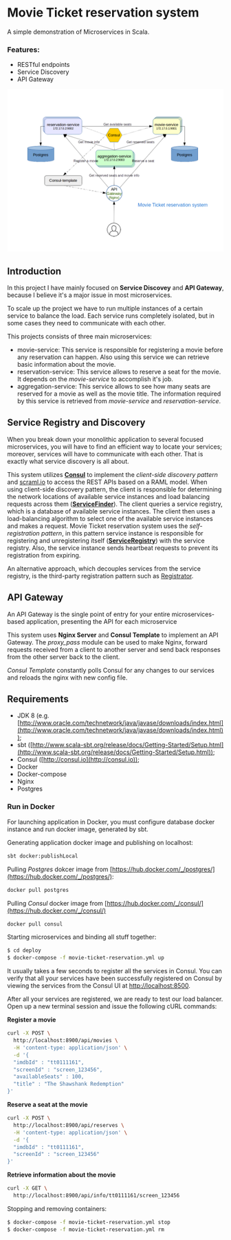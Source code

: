 Movie Ticket reservation system
===============================

A simple demonstration of Microservices in Scala. 

### Features:
 - RESTful endpoints
 - Service Discovery
 - API Gateway

![Alt](images/image.png "Scala Microservices")
 
Introduction
------------
In this project I  have mainly focused on **Service Discovey** and **API Gateway**, because I believe it's a major issue in most microservices.
 
To scale up the project we have to run multiple instances of a certain service to balance the load.
Each service runs completely isolated, but in some cases they need to communicate with each other.

This projects consists of three main microservices:
 - movie-service:  This service is responsible for registering a movie before any reservation can happen. Also using this service we can retrieve basic information about the movie.
 - reservation-service: This service allows to reserve a seat for the movie. It depends on the *movie-service* to accomplish it's job.
 - aggregation-service: This service allows to see how many seats are reserved for a movie as well as the movie title. The information required by this service is retrieved from *movie-service* and *reservation-service*.

## Service Registry and Discovery

When you break down your monolithic application to several focused microservices, you will have to find an efficient way to locate your services; moreover, services will have to communicate with each other. That is exactly what service discovery is all about.

This system utilizes [**Consul**](http://consul.io) to implement the *client-side discovery pattern* and [scraml.io](http://scraml.io/) to access the REST APIs based on a RAML model.
When using client-side discovery pattern, the client is responsible for determining the network locations of available service instances and load balancing requests across them ([**ServiceFinder**](common/src/main/scala/com/veon/consul/discovery/ServiceFinder.scala)).
The client queries a service registry, which is a database of available service instances. The client then uses a load-balancing algorithm to select one of the available service instances and makes a request.
Movie Ticket reservation system uses the *self-registration pattern*, in this pattern service instance is responsible for registering and unregistering itself ([**ServiceRegistry**](common/src/main/scala/com/veon/consul/serviceregistry/ServiceRegistry.scala)) with the service registry. Also, the service instance sends heartbeat requests to prevent its registration from expiring.

An alternative approach, which decouples services from the service registry, is the third-party registration pattern such as [Registrator](http://gliderlabs.github.io/registrator/latest/). 


## API Gateway

An API Gateway is the single point of entry for your entire microservices-based application, presenting the API for each microservice

This system uses **Nginx Server** and **Consul Template** to implement an API Gateway. The *proxy_pass* module can be used to make Nginx, forward requests received from a client to another server and send back responses from the other server back to the client.

*Consul Template* constantly polls Consul for any changes to our services and reloads the nginx with new config file.

Requirements
------------

* JDK 8 (e.g. [http://www.oracle.com/technetwork/java/javase/downloads/index.html](http://www.oracle.com/technetwork/java/javase/downloads/index.html));
* sbt ([http://www.scala-sbt.org/release/docs/Getting-Started/Setup.html](http://www.scala-sbt.org/release/docs/Getting-Started/Setup.html));
* Consul ([http://consul.io](http://consul.io));
* Docker
* Docker-compose
* Nginx
* Postgres

### Run in Docker

For launching application in Docker, you must configure database docker instance and run docker image, generated by sbt.

Generating application docker image and publishing on localhost:
```bash
sbt docker:publishLocal
```

Pulling *Postgres* dokcer image from [https://hub.docker.com/_/postgres/](https://hub.docker.com/_/postgres/):
```bash
docker pull postgres
```

Pulling *Consul* docker image from [https://hub.docker.com/_/consul/](https://hub.docker.com/_/consul/)
```bash
docker pull consul
```

Starting microservices and binding all stuff together:
```bash
$ cd deploy
$ docker-compose -f movie-ticket-reservation.yml up
```

It usually takes a few seconds to register all the services in Consul. You can verify that all your services have been successfully registered on Consul by viewing the services from the Consul UI at [http://localhost:8500](http://localhost:8500).

After all your services are registered, we are ready to test our load balancer. Open up a new terminal session and issue the following cURL commands:

**Register a movie**

```bash
curl -X POST \
  http://localhost:8900/api/movies \
  -H 'content-type: application/json' \
  -d '{
  "imdbId" : "tt0111161",
  "screenId" : "screen_123456",
  "availableSeats" : 100,
  "title" : "The Shawshank Redemption"
}'
```

**Reserve a seat at the movie**
```bash
curl -X POST \
  http://localhost:8900/api/reserves \
  -H 'content-type: application/json' \
  -d '{
  "imdbId" : "tt0111161",
  "screenId" : "screen_123456"
}'
```

**Retrieve information about the movie**
```bash
curl -X GET \
  http://localhost:8900/api/info/tt0111161/screen_123456 
```

Stopping and removing containers:
```bash
$ docker-compose -f movie-ticket-reservation.yml stop
$ docker-compose -f movie-ticket-reservation.yml rm
```



